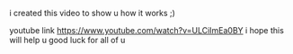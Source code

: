 i created this video to show u how it works ;)

youtube link https://www.youtube.com/watch?v=ULCiImEa0BY
i hope this will help u
good luck for all of u
